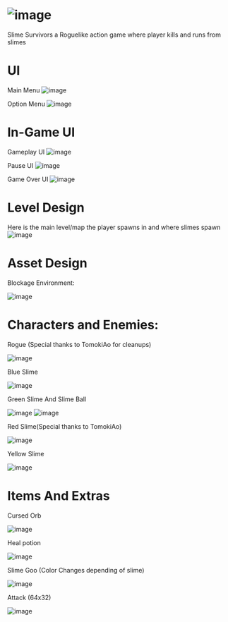 # ![image](https://github.com/QuickBladeVA/Slime-Survivors/assets/145182189/97476ca6-87f8-4688-857c-0eaf59c9ecac)

Slime Survivors a Roguelike action game where player kills and runs from slimes

# UI

Main Menu
![image](https://github.com/QuickBladeVA/Slime-Survivors/assets/145182189/37fa3e27-2de7-40e3-93b8-4addce215886)

Option Menu
![image](https://github.com/QuickBladeVA/Slime-Survivors/assets/145182189/0151d6d4-3d30-439b-8b98-54c1b7493eb0)

# In-Game UI

Gameplay UI
![image](https://github.com/QuickBladeVA/Slime-Survivors/assets/145182189/f33ce679-2949-4ac9-88ad-88464ba6eaaf)

Pause UI
![image](https://github.com/QuickBladeVA/Slime-Survivors/assets/145182189/374852fc-c160-4582-b94d-3e6e79a45d71)

Game Over UI
![image](https://github.com/QuickBladeVA/Slime-Survivors/assets/145182189/f248f889-4809-4099-86b3-3aa7310e24d2)

# Level Design
Here is the main level/map the player spawns in and where slimes spawn
![image](https://github.com/QuickBladeVA/Slime-Survivors/assets/145182189/17761256-a6ad-43a2-9aa8-a4014b926c63)

# Asset Design
Blockage Environment:

![image](https://github.com/QuickBladeVA/Slime-Survivors/assets/145182189/c595f22f-4fab-4992-8298-52150ca1a968)

# Characters and Enemies:

Rogue (Special thanks to TomokiAo for cleanups)

![image](https://github.com/QuickBladeVA/Slime-Survivors/assets/145182189/3a25c6a5-fb5f-406a-9dfa-e2fcca12b499)

Blue Slime

![image](https://github.com/QuickBladeVA/Slime-Survivors/assets/145182189/ad2b79e5-3ae4-49a2-975f-8541d558e38b)

Green Slime And Slime Ball

![image](https://github.com/QuickBladeVA/Slime-Survivors/assets/145182189/242913ac-a90a-405d-bc34-68280bc4d05b) ![image](https://github.com/QuickBladeVA/Slime-Survivors/assets/145182189/1efcf351-0e6f-4561-82a5-58ec4758dff8)

Red Slime(Special thanks to TomokiAo)

![image](https://github.com/QuickBladeVA/Slime-Survivors/assets/145182189/adffcfe9-afb0-4d03-b667-8e5bc4659ed3)

Yellow Slime

![image](https://github.com/QuickBladeVA/Slime-Survivors/assets/145182189/444be9ed-4ddc-401c-a8d2-9c76ad2c8ea2)

# Items And Extras

Cursed Orb

![image](https://github.com/QuickBladeVA/Slime-Survivors/assets/145182189/05a92b30-fa7b-4ce7-9a23-82e5aa1ff323)

Heal potion

![image](https://github.com/QuickBladeVA/Slime-Survivors/assets/145182189/728fc6d5-03d6-479f-b0b3-b9aa0e8a5835)
 
Slime Goo (Color Changes depending of slime)

![image](https://github.com/QuickBladeVA/Slime-Survivors/assets/145182189/88b38361-7f8f-4ae8-a2fa-1e801584383c)

Attack (64x32)

![image](https://github.com/QuickBladeVA/Slime-Survivors/assets/145182189/fa35d2e0-c466-4e45-8b72-e60b7bd9c299)
 
